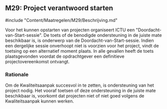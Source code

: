 ## M29: Project verantwoord starten

#include "Content/Maatregelen/M29/Beschrijving.md"

Voor het kunnen opstarten van projecten organiseert ICTU een "Doordacht-van-Start-sessie". De toets of de benodigde ondersteuning in de juiste mate beschikbaar is, is onderwerp van de Doordacht-van-Start-sessie. Indien een dergelijke sessie onverhoopt niet is voorzien voor het project, vindt de toetsing op een alternatief moment plaats. In alle gevallen heeft de toets plaatsgevonden voordat de opdrachtgever een definitieve projectovereenkomst ontvangt.

### Rationale

Om de Kwaliteitsaanpak succesvol in te zetten, is ondersteuning van het project nodig. Het vooraf toetsen of deze ondersteuning in de juiste mate beschikbaar is, voorkomt dat projecten niet of niet goed volgens de Kwaliteitsaanpak kunnen werken.
